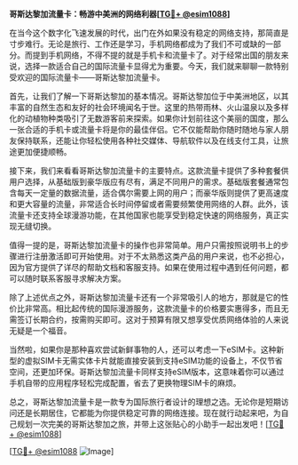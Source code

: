 **哥斯达黎加流量卡：畅游中美洲的网络利器[[TG💪+ @esim1088](https://t.me/s/esim1088)]**

在当今这个数字化飞速发展的时代，出门在外如果没有稳定的网络支持，那简直是寸步难行。无论是旅行、工作还是学习，手机网络都成为了我们不可或缺的一部分。而提到手机网络，不得不提的就是手机卡和流量卡了。对于经常出国的朋友来说，选择一款适合自己的国际流量卡显得尤为重要。今天，我们就来聊聊一款特别受欢迎的国际流量卡——哥斯达黎加流量卡。

首先，让我们了解一下哥斯达黎加的基本情况。哥斯达黎加位于中美洲地区，以其丰富的自然生态和友好的社会环境闻名于世。这里的热带雨林、火山温泉以及多样化的动植物种类吸引了无数游客前来探索。如果你计划前往这个美丽的国度，那么一张合适的手机卡或流量卡将是你的最佳伴侣。它不仅能帮助你随时随地与家人朋友保持联系，还能让你轻松使用各种社交媒体、导航软件以及在线支付工具，让旅途更加便捷顺畅。

接下来，我们来看看哥斯达黎加流量卡的主要特点。这款流量卡提供了多种套餐供用户选择，从基础版到豪华版应有尽有，满足不同用户的需求。基础版套餐通常包含每天一定量的数据流量，适合偶尔需要上网的用户；而豪华版则提供了更高速度和更大容量的流量，非常适合长时间停留或者需要频繁使用网络的人群。此外，该流量卡还支持全球漫游功能，在其他国家也能享受到稳定快速的网络服务，真正实现无缝切换。

值得一提的是，哥斯达黎加流量卡的操作也非常简单。用户只需按照说明书上的步骤进行注册激活即可开始使用。对于不太熟悉这类产品的用户来说，也不必担心，因为官方提供了详尽的帮助文档和客服支持。如果在使用过程中遇到任何问题，都可以随时联系客服寻求解决方案。

除了上述优点之外，哥斯达黎加流量卡还有一个非常吸引人的地方，那就是它的性价比非常高。相比起传统的国际漫游服务，这款流量卡的价格要实惠得多，而且无需签订长期合约，按需购买即可。这对于预算有限又想享受优质网络体验的人来说无疑是一个福音。

当然啦，如果你是那种喜欢尝试新鲜事物的人，还可以考虑一下eSIM卡。这种新型的虚拟SIM卡无需实体卡片就能直接安装到支持eSIM功能的设备上，不仅节省空间，还更加环保。哥斯达黎加流量卡同样支持eSIM版本，这意味着你可以通过手机自带的应用程序轻松完成配置，省去了更换物理SIM卡的麻烦。

总之，哥斯达黎加流量卡是一款专为国际旅行者设计的理想之选。无论你是短期访问还是长期居住，它都能为你提供稳定可靠的网络连接。现在就行动起来吧，为自己规划一次完美的哥斯达黎加之旅，并带上这张贴心的小助手一起出发吧！[[TG💪+ @esim1088](https://t.me/s/esim1088)]

[[TG💪+ @esim1088](https://t.me/s/esim1088) ![Image](https://i.postimg.cc/4NQfJmqS/Snipaste-2025-05-13-00-14-12.png)]